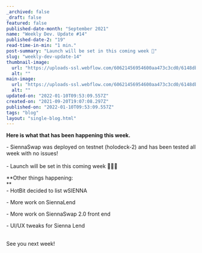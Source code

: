 ```yaml
---
_archived: false
_draft: false
featured: false
published-date-month: "September 2021"
name: "Weekly Dev. Update #14"
published-date-2: "19"
read-time-in-min: "1 min."
post-summary: "Launch will be set in this coming week 🚀"
slug: "weekly-dev-update-14"
thumbnail-image:
  url: "https://uploads-ssl.webflow.com/60621456954600aa473c3cd0/6148dbcd30ba4611c415d108_weekly-update-14%20Blog%20Thump.jpg"
  alt: ""
main-image:
  url: "https://uploads-ssl.webflow.com/60621456954600aa473c3cd0/6148dbc99d52acb9a4acdee3_weekly-update-14%20Blog.jpg"
  alt: ""
updated-on: "2022-01-10T09:53:09.557Z"
created-on: "2021-09-20T19:07:08.297Z"
published-on: "2022-01-10T09:53:09.557Z"
tags: "blog"
layout: "single-blog.html"
---
```


**Here is what that has been happening this week.**

\- SiennaSwap was deployed on testnet (holodeck-2) and has been tested all week with no issues!  
‍  
\- Launch will be set in this coming week 🚀🚀🚀

  
**Other things happening:  
**‍  
\- HotBit decided to list wSIENNA  
  
\- More work on SiennaLend  
  
\- More work on SiennaSwap 2.0 front end  
  
\- UI/UX tweaks for Sienna Lend  
‍

See you next week!

‍
